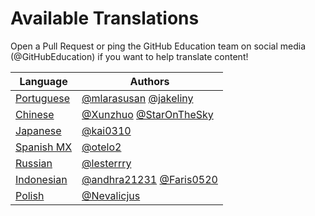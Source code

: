 # Available Translations
Open a Pull Request or ping the GitHub Education team on social media (@GitHubEducation) if you want to help translate content!

| Language                        | Authors                                 |
|---------------------------------|-----------------------------------------|
| [Portuguese](./README.pt-br.md) | [@mlarasusan](https://github.com/mlarasusan) [@jakeliny](https://github.com/jakeliny)                   |
| [Chinese](./README.zh.md)       | [@Xunzhuo](https://github.com/Xunzhuo) [@StarOnTheSky](https://github.com/StarOnTheSky)                  |
| [Japanese](./README.ja.md)      | [@kai0310](https://github.com/kai0310)                                |
| [Spanish MX](./README.es-mxn.md)   | [@otelo2](https://github.com/otelo2)                              |
| [Russian](./README.ru.md)       | [@lesterrry](https://github.com/lesterrry)                              |
| [Indonesian](./README.id-id.md) | [@andhra21231](https://github.com/andhra21231) [@Faris0520](https://github.com/Faris0520)     | 
| [Polish](./README.pl.md)        | [@Nevalicjus](https://github.com/Nevalicjus)                             | 
